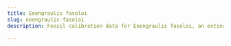 ```yaml
---
title: Eoengraulis fasoloi
slug: eoengraulis-fasoloi
description: Fossil calibration data for Eoengraulis fasoloi, an extinct species of fish. Includes taxonomy authority and locality references, and cross-references to living taxa.

---
```

